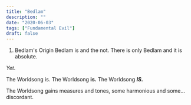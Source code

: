 ```yaml
---
title: "Bedlam"
description: ""
date: "2020-06-03"
tags: ["Fundamental Evil"]
draft: false
---
```


1. Bedlam's Origin
Bedlam is and the not.	There is only Bedlam and it is absolute.

*Yet*.

The Worldsong is.	The Worldsong **is.**  The Worldsong ***IS.***

The Worldsong gains measures and tones, some harmonious and some... discordant.
